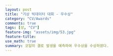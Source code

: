 ```yaml
---
layout: post
title: "기상 빅데이터 대회 - 우수상"
category: "CV/Awards"
comments: true
tags: [상, "CV"]
feature-img: "assets/img/53.jpg"
feature-title:
use_math: true
summary: 코일의 결로 발생을 예측하여 우수상을 수상하였다.
---
```

